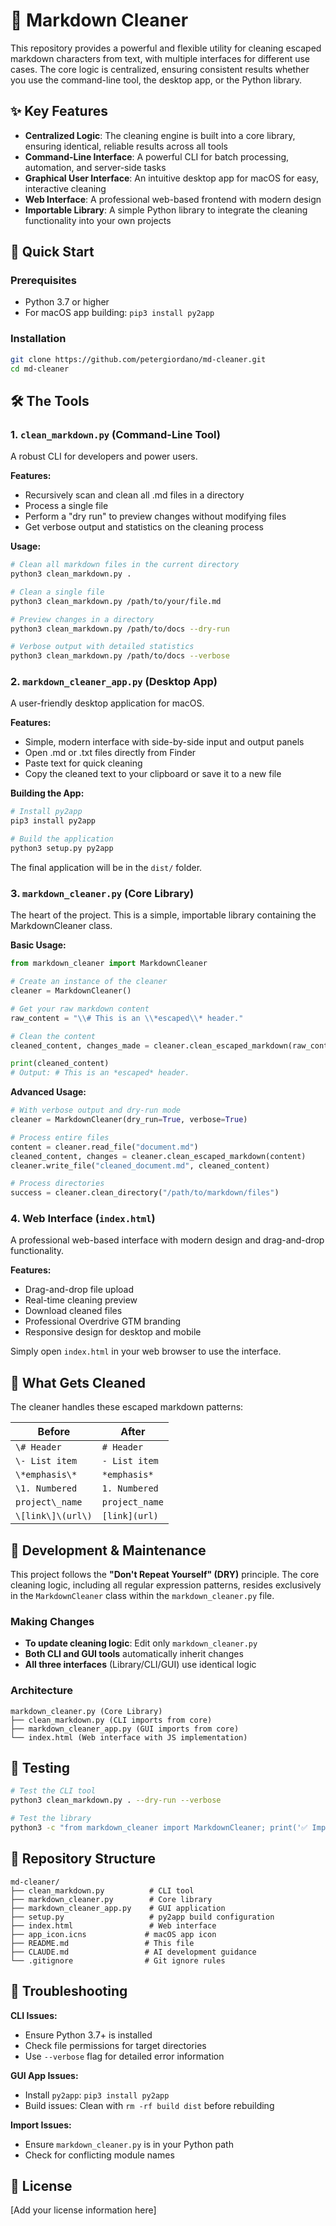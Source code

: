 # 🧹 Markdown Cleaner

This repository provides a powerful and flexible utility for cleaning escaped markdown characters from text, with multiple interfaces for different use cases. The core logic is centralized, ensuring consistent results whether you use the command-line tool, the desktop app, or the Python library.

## ✨ Key Features

- **Centralized Logic**: The cleaning engine is built into a core library, ensuring identical, reliable results across all tools
- **Command-Line Interface**: A powerful CLI for batch processing, automation, and server-side tasks  
- **Graphical User Interface**: An intuitive desktop app for macOS for easy, interactive cleaning
- **Web Interface**: A professional web-based frontend with modern design
- **Importable Library**: A simple Python library to integrate the cleaning functionality into your own projects

## 🚀 Quick Start

### Prerequisites
- Python 3.7 or higher
- For macOS app building: `pip3 install py2app`

### Installation
```bash
git clone https://github.com/petergiordano/md-cleaner.git
cd md-cleaner
```

## 🛠️ The Tools

### 1. `clean_markdown.py` (Command-Line Tool)

A robust CLI for developers and power users.

**Features:**
- Recursively scan and clean all .md files in a directory
- Process a single file
- Perform a "dry run" to preview changes without modifying files
- Get verbose output and statistics on the cleaning process

**Usage:**
```bash
# Clean all markdown files in the current directory
python3 clean_markdown.py .

# Clean a single file
python3 clean_markdown.py /path/to/your/file.md

# Preview changes in a directory
python3 clean_markdown.py /path/to/docs --dry-run

# Verbose output with detailed statistics
python3 clean_markdown.py /path/to/docs --verbose
```

### 2. `markdown_cleaner_app.py` (Desktop App)

A user-friendly desktop application for macOS.

**Features:**
- Simple, modern interface with side-by-side input and output panels
- Open .md or .txt files directly from Finder
- Paste text for quick cleaning
- Copy the cleaned text to your clipboard or save it to a new file

**Building the App:**
```bash
# Install py2app
pip3 install py2app

# Build the application
python3 setup.py py2app
```
The final application will be in the `dist/` folder.

### 3. `markdown_cleaner.py` (Core Library)

The heart of the project. This is a simple, importable library containing the MarkdownCleaner class.

**Basic Usage:**
```python
from markdown_cleaner import MarkdownCleaner

# Create an instance of the cleaner
cleaner = MarkdownCleaner()

# Get your raw markdown content
raw_content = "\\# This is an \\*escaped\\* header."

# Clean the content
cleaned_content, changes_made = cleaner.clean_escaped_markdown(raw_content)

print(cleaned_content)
# Output: # This is an *escaped* header.
```

**Advanced Usage:**
```python
# With verbose output and dry-run mode
cleaner = MarkdownCleaner(dry_run=True, verbose=True)

# Process entire files
content = cleaner.read_file("document.md")
cleaned_content, changes = cleaner.clean_escaped_markdown(content)
cleaner.write_file("cleaned_document.md", cleaned_content)

# Process directories
success = cleaner.clean_directory("/path/to/markdown/files")
```

### 4. Web Interface (`index.html`)

A professional web-based interface with modern design and drag-and-drop functionality.

**Features:**
- Drag-and-drop file upload
- Real-time cleaning preview
- Download cleaned files
- Professional Overdrive GTM branding
- Responsive design for desktop and mobile

Simply open `index.html` in your web browser to use the interface.

## 📝 What Gets Cleaned

The cleaner handles these escaped markdown patterns:

| Before | After |
|--------|-------|
| `\# Header` | `# Header` |
| `\- List item` | `- List item` |
| `\*emphasis\*` | `*emphasis*` |
| `\1. Numbered` | `1. Numbered` |
| `project\_name` | `project_name` |
| `\[link\]\(url\)` | `[link](url)` |

## 🔧 Development & Maintenance

This project follows the **"Don't Repeat Yourself" (DRY)** principle. The core cleaning logic, including all regular expression patterns, resides exclusively in the `MarkdownCleaner` class within the `markdown_cleaner.py` file.

### Making Changes
- **To update cleaning logic**: Edit only `markdown_cleaner.py`
- **Both CLI and GUI tools** automatically inherit changes
- **All three interfaces** (Library/CLI/GUI) use identical logic

### Architecture
```
markdown_cleaner.py (Core Library)
├── clean_markdown.py (CLI imports from core)
├── markdown_cleaner_app.py (GUI imports from core)  
└── index.html (Web interface with JS implementation)
```

## 🧪 Testing

```bash
# Test the CLI tool
python3 clean_markdown.py . --dry-run --verbose

# Test the library
python3 -c "from markdown_cleaner import MarkdownCleaner; print('✅ Import successful')"
```

## 📁 Repository Structure

```
md-cleaner/
├── clean_markdown.py          # CLI tool
├── markdown_cleaner.py        # Core library  
├── markdown_cleaner_app.py    # GUI application
├── setup.py                   # py2app build configuration
├── index.html                 # Web interface
├── app_icon.icns             # macOS app icon
├── README.md                 # This file
├── CLAUDE.md                 # AI development guidance
└── .gitignore                # Git ignore rules
```

## 🐛 Troubleshooting

**CLI Issues:**
- Ensure Python 3.7+ is installed
- Check file permissions for target directories
- Use `--verbose` flag for detailed error information

**GUI App Issues:**  
- Install `py2app`: `pip3 install py2app`
- Build issues: Clean with `rm -rf build dist` before rebuilding

**Import Issues:**
- Ensure `markdown_cleaner.py` is in your Python path
- Check for conflicting module names

## 📄 License

[Add your license information here]
